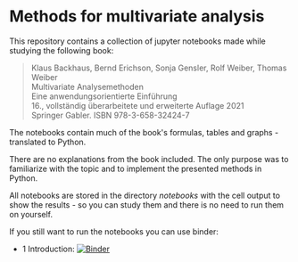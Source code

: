 # Methods for multivariate analysis

This repository contains a collection of jupyter notebooks made while studying the following book:

<blockquote>
Klaus Backhaus, Bernd Erichson, Sonja Gensler, Rolf Weiber, Thomas Weiber <br>
Multivariate Analysemethoden <br>
Eine anwendungsorientierte Einführung <br>
16., vollständig überarbeitete und erweiterte Auflage 2021 <br>
Springer Gabler. ISBN 978-3-658-32424-7
</blockquote>


The notebooks contain much of the book's formulas, tables and graphs - translated to Python. 

There are no explanations from the book included. The only purpose was to familiarize with the topic and to implement the presented methods in Python.

All notebooks are stored in the directory *notebooks* with the cell output to show the results - so you can study them and there is no need to run them on yourself.

If you still want to run the notebooks you can use binder:
* 1 Introduction: [![Binder](https://mybinder.org/badge_logo.svg)](https://mybinder.org/v2/gh/baltricks/mva/HEAD?labpath=notebooks%2F1_Introduction.ipynb)
